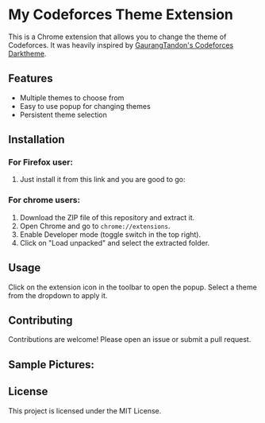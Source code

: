 # My Codeforces Theme Extension

This is a Chrome extension that allows you to change the theme of Codeforces. It was heavily inspired by [GaurangTandon's Codeforces Darktheme](https://github.com/GaurangTandon/codeforces-darktheme).

## Features

- Multiple themes to choose from
- Easy to use popup for changing themes
- Persistent theme selection

## Installation

### For Firefox user:
1. Just install it from this link and you are good to go:


### For chrome users:

1. Download the ZIP file of this repository and extract it.
2. Open Chrome and go to `chrome://extensions`.
3. Enable Developer mode (toggle switch in the top right).
4. Click on "Load unpacked" and select the extracted folder.

## Usage

Click on the extension icon in the toolbar to open the popup. Select a theme from the dropdown to apply it.

## Contributing

Contributions are welcome! Please open an issue or submit a pull request.


## Sample Pictures:




## License

This project is licensed under the MIT License.


